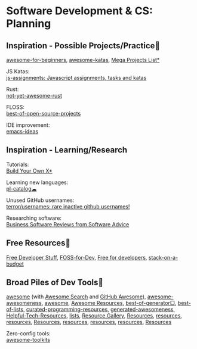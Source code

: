# Software Development & CS: Planning

## Inspiration - Possible Projects/Practice💩

[awesome-for-beginners](https://github.com/MunGell/awesome-for-beginners),
[awesome-katas](https://github.com/gamontal/awesome-katas),
[Mega Projects List*](https://github.com/karan/Projects/)

JS Katas:  
[js-assignments: Javascript assignments, tasks and katas](https://github.com/it-shark-pro/js-assignments)

Rust:  
[not-yet-awesome-rust](https://github.com/not-yet-awesome-rust/not-yet-awesome-rust)

FLOSS:  
[best-of-open-source-projects](https://github.com/nicohaenggi/best-of-open-source-projects)

IDE improvement:  
[emacs-ideas](https://github.com/rememberYou/emacs-ideas)

## Inspiration - Learning/Research

Tutorials:  
[Build Your Own X*](https://github.com/codecrafters-io/build-your-own-x)

Learning new languages:  
[pl-catalog☁](https://github.com/prathyvsh/pl-catalog)

Unused GitHub usernames:  
[terror/usernames: rare inactive github usernames!](https://github.com/terror/usernames)

Researching software:  
[Business Software Reviews from Software Advice](https://www.softwareadvice.com/)

## Free Resources💩

[Free Developer Stuff](https://freestuff.dev/),
[FOSS-for-Dev](https://github.com/tvvocold/FOSS-for-Dev),
[Free for developers](https://free-for.dev/),
[stack-on-a-budget](https://github.com/255kb/stack-on-a-budget)

## Broad Piles of Dev Tools💩

[awesome](https://github.com/sindresorhus/awesome) (with [Awesome Search](https://awesomelists.top/) and [GitHub Awesome](https://app.polymersearch.com/discover/github-awesome)),
[awesome-awesomeness](https://github.com/bayandin/awesome-awesomeness),
[awesome](https://github.com/cn-80/awesome),
[Awesome Resources](https://shahednasser.github.io/awesome-resources/),
[best-of-generator□](https://github.com/best-of-lists/best-of-generator), [best-of-lists](https://github.com/best-of-lists/best-of),
[curated-programming-resources](https://github.com/Michael0x2a/curated-programming-resources),
[generated-awesomeness](https://github.com/orsinium-labs/generated-awesomeness),
[Helpful-Tech-Resources](https://github.com/lovelacecoding/Helpful-Tech-Resources),
[lists](https://github.com/jnv/lists),
[Resource Gallery](https://resourcegallery.live/), [Resources](https://github.com/birdbee44/Resources), [resources](https://bycorsanchez.github.io/resources/), [resources](https://codechefvit.github.io/resources/), [Resources](https://progdisc.club/resources/), [resources](https://github.com/IEEE-VIT/resources), [resources](https://iiitv.github.io/resources/), [resources](https://github.com/kewishfagoe/resources), [Resources](https://github.com/lzhbrian/Resources)

Zero-config tools:  
[awesome-toolkits](https://github.com/reyronald/awesome-toolkits)
